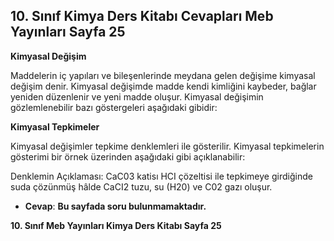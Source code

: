 ## 10. Sınıf Kimya Ders Kitabı Cevapları Meb Yayınları Sayfa 25

**Kimyasal Değişim**

Maddelerin iç yapıları ve bileşenlerinde meydana gelen değişime kimyasal değişim denir. Kimyasal değişimde madde kendi kimliğini kaybeder, bağlar yeniden düzenlenir ve yeni madde oluşur. Kimyasal değişimin gözlemlenebilir bazı göstergeleri aşağıdaki gibidir:

**Kimyasal Tepkimeler**

Kimyasal değişimler tepkime denklemleri ile gösterilir. Kimyasal tepkimelerin gösterimi bir örnek üzerinden aşağıdaki gibi açıklanabilir:

Denklemin Açıklaması: CaC03 katisı HCI çözeltisi ile tepkimeye girdiğinde suda çözünmüş hâlde CaCI2 tuzu, su (H20) ve C02 gazı oluşur.

* **Cevap**: **Bu sayfada soru bulunmamaktadır.**

**10. Sınıf Meb Yayınları Kimya Ders Kitabı Sayfa 25**